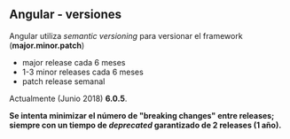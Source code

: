 ## Angular - versiones

Angular utiliza _semantic versioning_ para versionar el framework (**major.minor.patch**)

 - major release cada 6 meses
 - 1-3 minor releases cada 6 meses
 - patch release semanal 

Actualmente (Junio 2018) **6.0.5**.

__Se intenta minimizar el número de "breaking changes" entre releases; siempre con un tiempo de _deprecated_ garantizado de 2 releases (1 año).__
